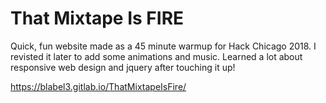 # That Mixtape Is FIRE

Quick, fun website made as a 45 minute warmup for Hack Chicago 2018. I revisted it later to add some animations and music. Learned a lot about responsive web design and jquery after touching it up!

https://blabel3.gitlab.io/ThatMixtapeIsFire/
